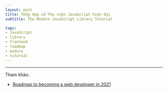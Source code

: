 ```yaml
---
layout: post
title: Tổng hợp về Thư viện JavaScript hiện đại
subtitle: The Modern JavaScript Library Tutorial

tags:
- JavaScript
- library
- frontend
- roadmap
- module
- tutorial
---
```




-----
Tham khảo:
- [Roadmap to becoming a web developer in 2021](https://github.com/kamranahmedse/developer-roadmap)